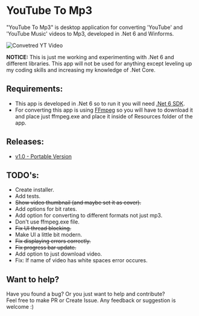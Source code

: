 # YouTube To Mp3
"YouTube To Mp3" is desktop application for converting 'YouTube' and 'YouTube Music' videos to Mp3, developed in .Net 6 and Winforms.

![Convetred YT Video](https://user-images.githubusercontent.com/36667491/168874393-5625cd91-9aa7-4fed-899e-ac834ffc4c46.png)

**NOTICE:** This is just me working and experimenting with .Net 6 and different libraries. This app will not be used for anything except leveling up my coding skills and increasing my knowledge of .Net Core.

## Requirements:
 - This app is developed in .Net 6 so to run it you will need [.Net 6 SDK](https://dotnet.microsoft.com/en-us/download/dotnet/6.0).  
 - For converting this app is using [FFmpeg](https://ffmpeg.org/download.html) so you will have to download it and place just ffmpeg.exe and place it inside of Resources folder of the app.

## Releases:
 - [v1.0 - Portable Version](https://drive.google.com/file/d/1beEFgxKeNLtHQKA7TAfBwf89HcZnrokK/view?usp=sharing)

## TODO's:
 - Create installer.
 - Add tests.
 - <del>Show video thumbnail (and maybe set it as cover).</del>
 - Add options for bit rates.
 - Add option for converting to different formats not just mp3.
 - Don't use ffmpeg.exe file.
 - <del>Fix UI thread blocking.</del>
 - Make UI a little bit modern.
 - <del>Fix displaying errors correctly.</del>
 - <del>Fix progress bar update.</del>
 - Add option to just download video.
 - Fix: If name of video has white spaces error occures.

## Want to help?
Have you found a bug? Or you just want to help and contribute?  
Feel free to make PR or Create Issue. Any feedback or suggestion is welcome :)
